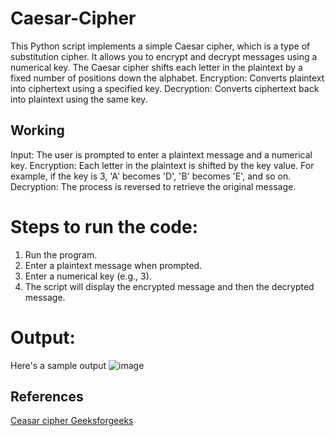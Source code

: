 # Caesar-Cipher
This Python script implements a simple Caesar cipher, which is a type of substitution cipher. It allows you to encrypt and decrypt messages using a numerical key. The Caesar cipher shifts each letter in the plaintext by a fixed number of positions down the alphabet.
Encryption: Converts plaintext into ciphertext using a specified key.
Decryption: Converts ciphertext back into plaintext using the same key.

## Working
Input: The user is prompted to enter a plaintext message and a numerical key.
Encryption: Each letter in the plaintext is shifted by the key value. For example, if the key is 3, 'A' becomes 'D', 'B' becomes 'E', and so on.
Decryption: The process is reversed to retrieve the original message.

# Steps to run the code:
1. Run the program.
2. Enter a plaintext message when prompted.
3. Enter a numerical key (e.g., 3).
4. The script will display the encrypted message and then the decrypted message.
   
# Output:
Here's a sample output 
![image](https://github.com/user-attachments/assets/be855701-75a2-405c-997c-3b94ce4e99d5)

## References
[Ceasar cipher Geeksforgeeks](https://www.geeksforgeeks.org/caesar-cipher-in-cryptography/)
